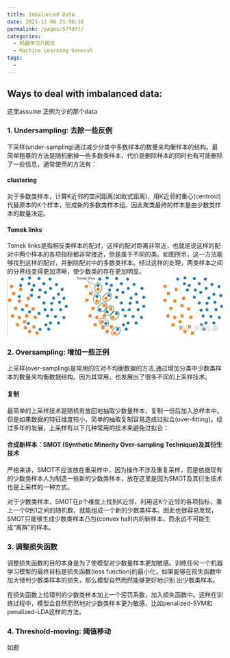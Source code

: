 ```yaml
---
title: Imbalanced Data
date: 2021-11-08 21:56:10
permalink: /pages/57fdff/
categories:
  - 机器学习八股文
  - Machine Learning General
tags:
  - 
---
```

## Ways to deal with imbalanced data:
这里assume 正例为少的那个data

### 1. Undersampling: 去除一些反例
下采样(under-sampling)通过减少分类中多数样本的数量来均衡样本的结构。最简单粗暴的方法是随机删掉一些多数类样本，代价是删除样本的同时也有可能删除了一些信息，通常使用的方法有：

#### clustering
对于多数类样本，计算K近邻的空间距离(如欧式距离)，用K近邻的重心(centroid)代替原本的K个样本，形成新的多数类样本组。因此聚类最终的样本量由少数类样本的数量决定。

#### Tomek links

Tomek links是指相反类样本的配对，这样的配对距离非常近，也就是说这样的配对中两个样本的各项指标都非常接近，但是属于不同的类。如图所示，这一方法能够找到这样的配对，并删除配对中的多数类样本。经过这样的处理，两类样本之间的分界线变得更加清晰，使少数类的存在更加明显。
![](https://raw.githubusercontent.com/emmableu/image/master/imbalanced-data-0.png)
### 2. Oversampling: 增加一些正例
上采样(over-sampling)是常用的应对不均衡数据的方法,通过增加分类中少数类样本的数量来均衡数据结构。因为其常用，也发展出了很多不同的上采样技术。
#### 复制
最简单的上采样技术是随机有放回地抽取少数量样本，复制一份后加入总样本中。但是如果数据的特征维度较小，简单的抽取复制容易造成过拟合(over-fitting)。经过多年的发展，上采样有以下几种常用的技术来避免过拟合：
#### 合成新样本：SMOT (Synthetic Minority Over-sampling Technique)及其衍生技术
严格来讲，SMOT不应该放在重采样中，因为操作不涉及重复采样，而是依据现有的少数类样本人为制造一些新的少数类样本，放在这里是因为SMOT及其衍生技术也是上采样的一种方式。

对于少数类样本，SMOT在p个维度上找到K近邻，利用这K个近邻的各项指标，乘上一个0到1之间的随机数，就能组成一个新的少数类样本。因此也很容易发现，SMOT只能够生成少数类样本凸包(convex hall)内的新样本，而永远不可能生成“离群”的样本。
### 3. 调整损失函数
调整损失函数的目的本身是为了使模型对少数量样本更加敏感。训练任何一个机器学习模型的最终目标是损失函数(loss function)的最小化，如果能够在损失函数中加大错判少数类样本的损失，那么模型自然而然能够更好地识别 出少数类样本。

在损失函数上给错判的少数类样本加上一个惩罚系数，加入损失函数中。这样在训练过程中，模型会自然而然地对少数类样本更为敏感，比如penalized-SVM和penalized-LDA这样的方法。
### 4. Threshold-moving: 阈值移动
如题
